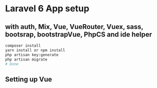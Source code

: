 # Laravel 6 App setup

## with auth, Mix, Vue, VueRouter, Vuex, sass, bootsrap, bootstrapVue, PhpCS and ide helper

```bash
composer install
yarn install or npm install 
php artisan key:generate
php artisan migrate
# Done
```


## Setting up Vue



